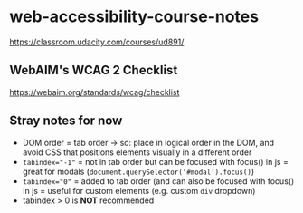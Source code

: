 # web-accessibility-course-notes
https://classroom.udacity.com/courses/ud891/

## WebAIM's WCAG 2 Checklist
https://webaim.org/standards/wcag/checklist

## Stray notes for now
* DOM order = tab order -> so: place in logical order in the DOM, and avoid CSS that positions elements visually in a different order
* `tabindex="-1"` = not in tab order but can be focused with focus() in js = great for modals (`document.querySelector('#modal').focus()`)
* `tabindex="0"` = added to tab order (and can also be focused with focus() in js = useful for custom elements (e.g. custom `div` dropdown)
* tabindex > 0 is **NOT** recommended
